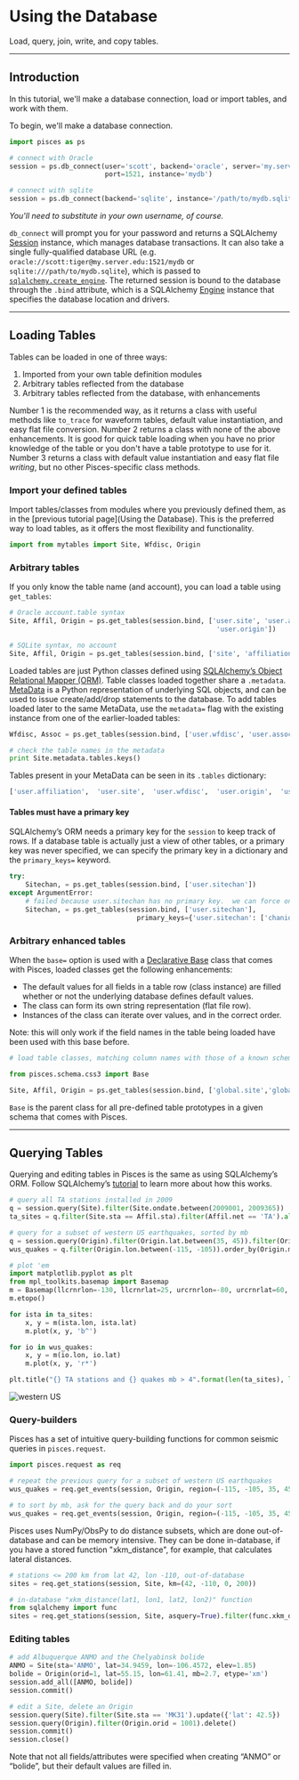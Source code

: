 # Using the Database

Load, query, join, write, and copy tables.


---


## Introduction

In this tutorial, we'll make a database connection, load or import tables, and work with them.

To begin, we'll make a database connection.  

```python
import pisces as ps

# connect with Oracle
session = ps.db_connect(user='scott', backend='oracle', server='my.server.edu', 
                        port=1521, instance='mydb')

# connect with sqlite 
session = ps.db_connect(backend='sqlite', instance='/path/to/mydb.sqlite')
```

_You'll need to substitute in your own username, of course._

`db_connect` will prompt you for your password and returns a SQLAlchemy
[Session](http://docs.sqlalchemy.org/en/rel_0_8/orm/session.html)
instance, which manages database transactions. It can also take a single
fully-qualified database URL (e.g. `oracle://scott:tiger@my.server.edu:1521/mydb` or
`sqlite:///path/to/mydb.sqlite`), which is passed to
[`sqlalchemy.create_engine`](http://docs.sqlalchemy.org/en/rel_0_8/core/engines.html#sqlalchemy.create_engine).
The returned session is bound to the database through the `.bind` attribute,
which is a SQLAlchemy [Engine](http://docs.sqlalchemy.org/en/rel_0_9/core/engines.html) instance that specifies the database
location and drivers.


---

## Loading Tables

Tables can be loaded in one of three ways: 

1. Imported from your own table definition modules
2. Arbitrary tables reflected from the database
3. Arbitrary tables reflected from the database, with enhancements

Number 1 is the recommended way, as it returns a class with useful methods like `to_trace` for waveform tables, default value instantiation, and easy flat file conversion.
Number 2 returns a class with none of the above enhancements.
It is good for quick table loading when you have no prior knowledge of the table or you don't have a table prototype to use for it.
Number 3 returns a class with default value instantiation and easy flat file _writing_, but no other Pisces-specific class methods.

### Import your defined tables

Import tables/classes from modules where you previously defined them, as in the [previous tutorial page](Using the Database).
This is the preferred way to load tables, as it offers the most flexibility and functionality.

```python
import from mytables import Site, Wfdisc, Origin
```


### Arbitrary tables

If you only know the table name (and account), you can load a table using `get_tables`:

```python
# Oracle account.table syntax
Site, Affil, Origin = ps.get_tables(session.bind, ['user.site', 'user.affiliation', 
                                                    'user.origin'])

# SQLite syntax, no account
Site, Affil, Origin = ps.get_tables(session.bind, ['site', 'affiliation', 'origin'])
```

Loaded tables are just Python classes defined using [SQLAlchemy’s Object Relational Mapper (ORM)](http://docs.sqlalchemy.org/en/rel_0_8/orm/).
Table classes loaded together share a `.metadata`.
[MetaData](http://docs.sqlalchemy.org/en/rel_0_8/core/metadata.html#sqlalchemy.schema.MetaData)
is a Python representation of underlying SQL objects, and can be used to
issue create/add/drop statements to the database. To add tables loaded
later to the same MetaData, use the `metadata=` flag with the existing
instance from one of the earlier-loaded tables:

```python
Wfdisc, Assoc = ps.get_tables(session.bind, ['user.wfdisc', 'user.assoc'], metadata=Site.metadata)

# check the table names in the metadata
print Site.metadata.tables.keys()
```

Tables present in your MetaData can be seen in its `.tables` dictionary:

```python
['user.affiliation',  'user.site',  'user.wfdisc',  'user.origin',  'user.assoc']
```

#### Tables must have a primary key

SQLAlchemy’s ORM needs a primary key for the `session` to keep track of rows. If a database table is actually just a view of other tables, or a primary key was never specified,
we can specify the primary key in a dictionary and the `primary_keys=` keyword.

```python
try:
    Sitechan, = ps.get_tables(session.bind, ['user.sitechan'])
except ArgumentError:
    # failed because user.sitechan has no primary key.  we can force one with primary_keys
    Sitechan, = ps.get_tables(session.bind, ['user.sitechan'], 
                                primary_keys={'user.sitechan': ['chanid']})
```

### Arbitrary enhanced tables

When the `base=` option is used with a [Declarative Base](http://docs.sqlalchemy.org/en/rel_0_9/orm/extensions/declarative.html) class that comes with Pisces,
loaded classes get the following enhancements:

* The default values for all fields in a table row (class instance) are filled whether or not the underlying database defines default values.
* The class can form its own string representation (flat file row).
* Instances of the class can iterate over values, and in the correct order.

Note: this will only work if the field names in the table being loaded have been used with this base before.

```python
# load table classes, matching column names with those of a known schema

from pisces.schema.css3 import Base

Site, Affil, Origin = ps.get_tables(session.bind, ['global.site','global.affiliation', 'global.origin'], base=Base)
```

`Base` is the parent class for all pre-defined table prototypes in a given schema that comes with Pisces. 

---

## Querying Tables

Querying and editing tables in Pisces is the same as using SQLAlchemy’s
ORM. Follow SQLAlchemy’s
[tutorial](http://docs.sqlalchemy.org/en/rel_0_8/orm/tutorial.html) to
learn more about how this works.

```python
# query all TA stations installed in 2009
q = session.query(Site).filter(Site.ondate.between(2009001, 2009365))
ta_sites = q.filter(Site.sta == Affil.sta).filter(Affil.net == 'TA').all()

# query for a subset of western US earthquakes, sorted by mb
q = session.query(Origin).filter(Origin.lat.between(35, 45)).filter(Origin.mb > 4)
wus_quakes = q.filter(Origin.lon.between(-115, -105)).order_by(Origin.mb).all()

# plot 'em
import matplotlib.pyplot as plt
from mpl_toolkits.basemap import Basemap
m = Basemap(llcrnrlon=-130, llcrnrlat=25, urcrnrlon=-80, urcrnrlat=60, resolution='i')
m.etopo()

for ista in ta_sites:
    x, y = m(ista.lon, ista.lat)
    m.plot(x, y, 'b^')

for io in wus_quakes:
    x, y = m(io.lon, io.lat)
    m.plot(x, y, 'r*')

plt.title("{} TA stations and {} quakes mb > 4".format(len(ta_sites), len(wus_quakes)))
```

<!-- ![western US](https://raw.github.com/jkmacc-LANL/pisces/dev/docs/source/pages/data/wUS.png "western US") -->
![western US](../_static/wUS.png)

### Query-builders

Pisces has a set of intuitive query-building functions for common
seismic queries in `pisces.request`.

```python
import pisces.request as req

# repeat the previous query for a subset of western US earthquakes
wus_quakes = req.get_events(session, Origin, region=(-115, -105, 35, 45), mag={'mb': (4, None)})

# to sort by mb, ask for the query back and do your sort
wus_quakes = req.get_events(session, Origin, region=(-115, -105, 35, 45), mag={'mb': (4, None)}, asquery=True).order_by(Origin.mb).all()
```

Pisces uses NumPy/ObsPy to do distance subsets, which are done out-of-database and can be memory intensive. 
They can be done in-database, if you have a stored function "xkm_distance", for example, that calculates lateral distances.

```python
# stations <= 200 km from lat 42, lon -110, out-of-database
sites = req.get_stations(session, Site, km=(42, -110, 0, 200))

# in-database "xkm_distance(lat1, lon1, lat2, lon2)" function
from sqlalchemy import func
sites = req.get_stations(session, Site, asquery=True).filter(func.xkm_distance(Site.lat, Site.lon, 42, -110).between(0, 200)).all()
```

### Editing tables

```python
# add Albuquerque ANMO and the Chelyabinsk bolide
ANMO = Site(sta='ANMO', lat=34.9459, lon=-106.4572, elev=1.85)
bolide = Origin(orid=1, lat=55.15, lon=61.41, mb=2.7, etype='xm')
session.add_all([ANMO, bolide])
session.commit()

# edit a Site, delete an Origin
session.query(Site).filter(Site.sta == 'MK31').update({'lat': 42.5})
session.query(Origin).filter(Origin.orid = 1001).delete()
session.commit()
session.close()
```

Note that not all fields/attributes were specified when creating “ANMO”
or “bolide”, but their default values are filled in.
